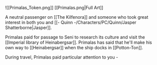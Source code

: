 ![[Primalas_Token.png]]
[[Primalas.png|Full Art]]

A neutral passenger on [[The Kilfenora]] and someone who took great interest in both you and [[- Quinn -/Characters/PC/Quinn/Jasper Shatterborne|Jasper]].

Primalas paid for passage to Seni to research its culture and visit the [[Imperial library of Heinabergsar]]. Primalas has said that he'll make his own way to [[Heinabergsar]] when the ship docks in [[Potton-Ton]].

During travel, Primalas paid particular attention to you - 